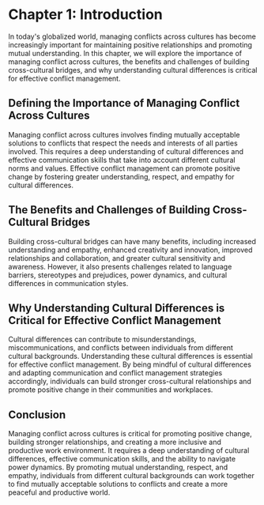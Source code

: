 Chapter 1: Introduction
=======================

In today's globalized world, managing conflicts across cultures has become increasingly important for maintaining positive relationships and promoting mutual understanding. In this chapter, we will explore the importance of managing conflict across cultures, the benefits and challenges of building cross-cultural bridges, and why understanding cultural differences is critical for effective conflict management.

Defining the Importance of Managing Conflict Across Cultures
------------------------------------------------------------

Managing conflict across cultures involves finding mutually acceptable solutions to conflicts that respect the needs and interests of all parties involved. This requires a deep understanding of cultural differences and effective communication skills that take into account different cultural norms and values. Effective conflict management can promote positive change by fostering greater understanding, respect, and empathy for cultural differences.

The Benefits and Challenges of Building Cross-Cultural Bridges
--------------------------------------------------------------

Building cross-cultural bridges can have many benefits, including increased understanding and empathy, enhanced creativity and innovation, improved relationships and collaboration, and greater cultural sensitivity and awareness. However, it also presents challenges related to language barriers, stereotypes and prejudices, power dynamics, and cultural differences in communication styles.

Why Understanding Cultural Differences is Critical for Effective Conflict Management
------------------------------------------------------------------------------------

Cultural differences can contribute to misunderstandings, miscommunications, and conflicts between individuals from different cultural backgrounds. Understanding these cultural differences is essential for effective conflict management. By being mindful of cultural differences and adapting communication and conflict management strategies accordingly, individuals can build stronger cross-cultural relationships and promote positive change in their communities and workplaces.

Conclusion
----------

Managing conflict across cultures is critical for promoting positive change, building stronger relationships, and creating a more inclusive and productive work environment. It requires a deep understanding of cultural differences, effective communication skills, and the ability to navigate power dynamics. By promoting mutual understanding, respect, and empathy, individuals from different cultural backgrounds can work together to find mutually acceptable solutions to conflicts and create a more peaceful and productive world.
